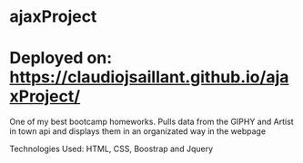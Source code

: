 # ajaxProject

# Deployed on: https://claudiojsaillant.github.io/ajaxProject/

One of my best bootcamp homeworks. Pulls data from the GIPHY and Artist in town api and displays them in an organizated way in the webpage

Technologies Used: HTML, CSS, Boostrap and Jquery